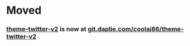 # Moved
### [theme-twitter-v2](https://git.daplie.com/coolaj86/theme-twitter-v2) is now at [git.daplie.com/coolaj86/theme-twitter-v2](https://git.daplie.com/coolaj86/theme-twitter-v2)
